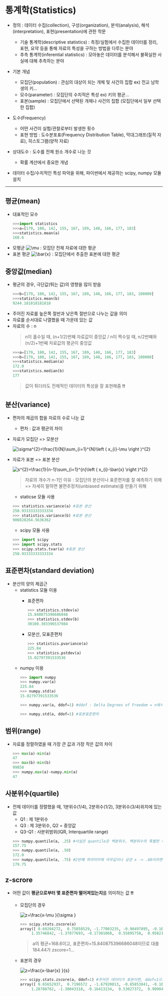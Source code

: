 # 통계학(Statistics)
+ 정의 : 데이터 수집(collection), 구성(organization), 분석(analysis), 해석(interpretation), 표현(presentation)에 관한 학문
   + 기술 통계학(descriptive statistics) : 측정/실험에서 수집한 데이터를 정리, 표현, 요약 등을 통해 자료의 특성을 구하는 방법을 다루는 분야
   + 추측 통계학(inferential statistics) : 모아놓은 데이터를 분석해서 불확실한 사실에 대해 추측하는 분야

+ 기본 개념
   + 모집단(population) : 관심의 대상이 되는 개체 및 사건의 집합 ex) 전교 남학생의 키...
   + 모수(parameter) : 모집단의 수치적은 특성 ex) 키의 평균...
   + 표본(sample) : 모집단에서 선택된 개체나 사건의 집합 (모집단에서 일부 선택한 집합)
   
+ 도수(Frequency)
   + 어떤 사건이 실험/관찰로부터 발생한 횟수
   + 표현 방법 : 도수분포표(Frequency Distribution Table), 막대그래프(질적 자료), 히스토그램(양적 자료)
   
+ 상대도수 : 도수를 전체 원소 개수로 나눈 것
   + 확률 계산에서 중요한 개념
   
+ 데이터 수집/수치적인 특성 파악을 위해, 파이썬에서 제공하는 scipy, numpy 모듈 설치

- - - - - - - - - - - - - 
## 평균(mean)
+ 대표적인 모수
   ```python
   >>>import statistics
   >>>a=[179, 180, 142, 155, 167, 189, 148, 166, 177, 183]
   >>>statistics.mean(a)
   168.6
   ```
+ 모평균 <img src="https://latex.codecogs.com/gif.latex?\mu" title="\mu" /> : 모집단 전체 자료에 대한 평균
+ 표본 평균 <img src="https://latex.codecogs.com/gif.latex?\bar{x}" title="\bar{x}" /> : 모집단에서 추출한 표본에 대한 평균

## 중앙값(median)
+ 평균의 경우, 극단값(튀는 값)의 영향을 많이 받음
   ```python
   >>>b=[179, 180, 142, 155, 167, 189, 148, 166, 177, 183, 100000]
   >>>statistics.mean(b)
   9244.181818181818
   ```
+ 주어진 자료를 높은쪽 절반과 낮은쪽 절반으로 나누는 값을 의미
+ 자료를 순서대로 나열했을 때 가운데 있는 값
+ 자료의 수 : n 
   > n이 홀수일 때, (n+1/2)번째 자료값이 중앙값 / n이 짝수일 때, n/2번째와 (n/2)+1번째 자료값의 평균이 중앙값
   ```python
   >>>a=[179, 180, 142, 155, 167, 189, 148, 166, 177, 183]
   >>>b=[179, 180, 142, 155, 167, 189, 148, 166, 177, 183, 100000]
   >>>statistics.median(a)
   172.0
   >>>statistics.median(b)
   177
   ```
    > 값이 튀더라도 전체적인 데이터의 특성을 잘 표현해줌 ❗❗
    
## 분산(variance)
+ 편차의 제곱의 합을 자료의 수로 나눈 값
   + 편차 : 값과 평균의 차이

+ 자료가 모집단 => 모분산   

   <img src="https://latex.codecogs.com/gif.latex?\sigma^{2}=\frac{1}{N}\sum_{i=1}^{N}\left&space;(&space;x_{i}-\mu&space;\right&space;)^{2}" title="\sigma^{2}=\frac{1}{N}\sum_{i=1}^{N}\left ( x_{i}-\mu \right )^{2}" />      

+ 자료가 표본 => 표본 분산   
   
   <img src="https://latex.codecogs.com/gif.latex?s^{2}=\frac{1}{n-1}\sum_{i=1}^{n}\left&space;(&space;x_{i}-\bar{x}&space;\right&space;)^{2}" title="s^{2}=\frac{1}{n-1}\sum_{i=1}^{n}\left ( x_{i}-\bar{x} \right )^{2}" />   
   
   > 자료의 개수가 n-1인 이유 : 모집단의 분산이나 표준편차를 잘 예측하기 위해 => 자세히 말하면 불편추정치(unbiased estimate)를 만들기 위해
   
   + staticse 모듈 사용
   ```python
   >>> statistics.variance(a) #표본 분산
   250.93333333333334
   >>> statistics.variance(b) #표본 분산
   906028264.5636362
   ```
   + scipy 모듈 사용
   ```python
   >>> import scipy
   >>> import scipy.stats
   >>> scipy.stats.tvar(a) #표본 분산
   250.93333333333334
   ```
   
## 표준편차(standard deviation)
+ 분산의 양의 제곱근
   + statistics 모듈 이용
      + 표준편차
         ```python
         >>> statistics.stdev(a)
         15.840875396686048
         >>> statistics.stdev(b)
         30100.303396537984
         ```
      
      + 모분산, 모표준편차
         ```python
         >>> statistics.pvariance(a)
         225.84
         >>> statistics.pstdev(a)
         15.02797391533536
         ```
   + numpy 이용
      ```python
      >>> import numpy
      >>> numpy.var(a)
      225.84
      >>> numpy.std(a)
      15.02797391533536
      
      >>> numpy.var(a, ddof=1) #ddof : Delta Degrees of Freedom = n에서 얼마 빼줄거니 => 1 빼주면 표본분산
      
      >>> numpy.std(a, ddof=1) #표본표준편차
      ```
      
## 범위(range)
+ 자료를 정렬하였을 때 가장 큰 값과 가장 작은 값의 차이
   ```python
   >>> max(a)-min(a)
   47
   >>> max(b)-min(b)
   99858
   >>> numpy.max(a)-numpy.min(a)
   47
   ```
   
## 사분위수(quartile)
+ 전체 데이터를 정렬했을 때, 1분위수(1/4), 2분위수(1/2), 3분위수(3/4)위치에 있는 값
   + Q1 : 제 1분위수
   + Q3 : 제 3분위수, Q2 = 중앙값
   + Q3-Q1 : 사분위범위(IQR, Interquartile range)
   ```python
   >>> numpy.quantile(a, .25) #사실은 quantile은 백분위수, 백분위수의 특별한 케이스 => 사분위수(quartile)
   157.75
   >>> numpy.quantile(a, .50)
   172.0
   >>> numpy.quantile(a, .75) #2번쨰 파라미터에 아무값이나 상관 x -> .60이라면 60퍼센트에 해당하는 값
   179.75
   ```
   
## z-scrore
+ 어떤 값이 **평균으로부터 몇 표준편차 떨어져있는지**를 의미하는 값 ❗❗
   + 모집단의 경우   
      
      <img src="https://latex.codecogs.com/gif.latex?z=\frac{x-\mu&space;}{\sigma&space;}" title="z=\frac{x-\mu }{\sigma }" />   
      
      ```python
      >>> scipy.stats.zscore(a)
      array([ 0.69204272,  0.75858529, -1.77003235, -0.90497895, -0.10646811,
           1.35746842, -1.37077693, -0.17301068,  0.55895758,  0.958213  ]) #mean(a):168.6, stdev=15.840875396686048 
      ```
      
      > a의 평균=168.6이고, 표준편차=15.840875396686048이므로 대충 184.44가 zscore=1...   
      
   + 표본의 경우   
      
      <img src="https://latex.codecogs.com/gif.latex?z=\frac{x-\bar{x}&space;}{s}" title="z=\frac{x-\bar{x} }{s}" />   
      
      ```python
      >>> scipy.stats.zscore(a, ddof=1) #주어진 데이터가 표본이면, ddof=1으로
      array([ 0.65652937,  0.7196572 , -1.67920013, -0.85853841, -0.10100452,
           1.28780762, -1.30043318, -0.16413234,  0.53027372,  0.90904067])
      ```
